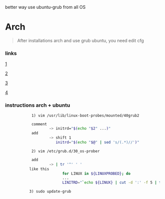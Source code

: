 better way use ubuntu-grub from all OS

# Arch

> After installations arch and use grub ubuntu, you need edit cfg

### links
[1](https://archlinux.org.ru/forum/topic/13994/?page=3)

[2](https://askubuntu.com/questions/628206/how-can-i-boot-into-arch-linux-using-initramfs-in-ubuntus-grub/842802#842802)

[3](https://bugs.launchpad.net/ubuntu/+source/os-prober/+bug/1635781)

[4](https://askubuntu.com/questions/932536/fixing-arch-ubuntu-multiboot/932606#932606)

### instructions arch + ubuntu
```nginx
            1) vim /usr/lib/linux-boot-probes/mounted/40grub2
```
```bash
            comment 
                    -> initrd="$(echo "$2" ...)"
            add
                    -> shift 1
                       initrd="$(echo "$@" | sed 's/(.*)//')"
```
```nginx
            2) vim /etc/grub.d/30_os-prober
```
```bash
            add
                    -> | tr '^' ' '
           like this
                          for LINUX in ${LINUXPROBED}; do
                          ...
                          LINITRD="`echo ${LINUX} | cut -d ':' -f 5 | tr '^' ' '`"
```                          
```nginx
           3) sudo update-grub
```            
